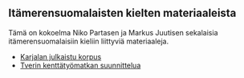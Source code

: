 ## Itämerensuomalaisten kielten materiaaleista

Tämä on kokoelma Niko Partasen ja Markus Juutisen sekalaisia itämerensuomalaisiin kieliin liittyviä materiaaleja.

- [Karjalan julkaistu korpus](./julkaistu-korpus)
- [Tverin kenttätyömatkan suunnittelua](./tver)